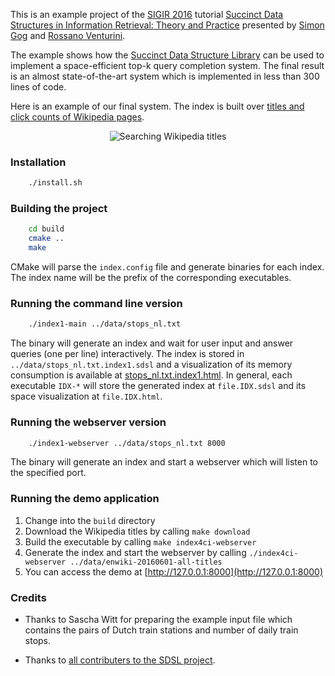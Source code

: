 This is an example project of the [SIGIR 2016][SIGIR16] tutorial
[Succinct Data Structures in Information Retrieval: Theory and Practice][TUTPAGE]
presented by [Simon Gog][SIMON] and [Rossano Venturini][ROSSANO].


The example shows how the [Succinct Data Structure Library][SDSL] can be used
to implement a space-efficient top-k query completion system. The final result
is an almost state-of-the-art system which is implemented in less than 300 lines
of code.

Here is an example of our final system. The index is built over 
[titles and click counts of Wikipedia pages][WIKICOUNT].

<p align="center">
  <img src="https://github.com/simongog/sigir16-topkcomplete/blob/master/web/demo.gif?raw=true" alt="Searching Wikipedia titles"/>
</p>

### Installation

```bash
    ./install.sh
```

### Building the project

```bash
    cd build
    cmake ..
    make
```

CMake will parse the `index.config` file and generate
binaries for each index. The index name will be the prefix
of the corresponding executables.

### Running the command line version


```bash
    ./index1-main ../data/stops_nl.txt
```
The binary will generate an index and wait for user input
and answer queries (one per line) interactively. The
index is stored in `../data/stops_nl.txt.index1.sdsl` and
a visualization of its memory consumption is available
at [stops_nl.txt.index1.html][INDEX1SPACE]. In general, each
executable `IDX-*`  will store the generated index
at `file.IDX.sdsl` and its space visualization at
`file.IDX.html`.


### Running the webserver version

```bash
    ./index1-webserver ../data/stops_nl.txt 8000
```

The binary will generate an index and start a webserver
which will listen to the specified port.

### Running the demo application

1. Change into the `build` directory
2. Download the Wikipedia titles by calling `make download` 
3. Build the executable by calling `make index4ci-webserver`
4. Generate the index and start the webserver by calling `./index4ci-webserver ../data/enwiki-20160601-all-titles`
5. You can access the demo at [http://127.0.0.1:8000](http://127.0.0.1:8000)


### Credits
    
  * Thanks to Sascha Witt for preparing the example input file
    which contains the pairs of Dutch train stations and number
    of daily train stops.

  * Thanks to [all contributers to the SDSL project][SDSLCONTRIB].

[TUTPAGE]: http://pages.di.unipi.it/rossano/succinct-data-structures-in-information-retrieval-theory-and-practice/
[SIGIR16]: http://sigir.org/sigir2016/
[ROSSANO]: http://pages.di.unipi.it/rossano/
[SIMON]: http://algo2.iti.kit.edu/gog/
[SDSL]: https://github.com/simongog/sdsl-lite
[SDSLCONTRIB]: https://github.com/simongog/sdsl-lite/graphs/contributors
[WIKICOUNT]: https://dumps.wikimedia.org/other/pagecounts-raw/
[INDEX1SPACE]: https://github.com/simongog/sigir16-topkcomplete/blob/master/web/stops_nl.txt.index1.html?raw=true

